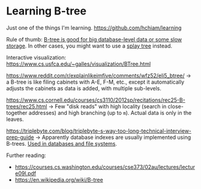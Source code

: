 # Learning B-tree

Just one of the things I'm learning. <https://github.com/hchiam/learning>

Rule of thumb: [B-tree is good for big database-level data or some slow storage](https://stackoverflow.com/questions/1589556/when-to-choose-rb-tree-b-tree-or-avl-tree/1589587#1589587). In other cases, you might want to use a [splay tree](https://github.com/hchiam/learning-splay-tree) instead.

Interactive visualization: <https://www.cs.usfca.edu/~galles/visualization/BTree.html>

<https://www.reddit.com/r/explainlikeimfive/comments/wfz52/eli5_btree/> -> a B-tree is like filing cabinets with A-E, F-M, etc., except it automatically adjusts the cabinets as data is added, with multiple sub-levels.

<https://www.cs.cornell.edu/courses/cs3110/2012sp/recitations/rec25-B-trees/rec25.html> -> Few "disk reads" with high locality (search in close-together addresses) and high branching (up to `m`). Actual data is only in the leaves.

<https://triplebyte.com/blog/triplebyte-s-way-too-long-technical-interview-prep-guide> -> Apparently database indexes are usually implemented using B-trees. [Used in databases and file systems](https://en.wikipedia.org/wiki/B-tree).

Further reading:

- <https://courses.cs.washington.edu/courses/cse373/02au/lectures/lecture09l.pdf>
- <https://en.wikipedia.org/wiki/B-tree>
